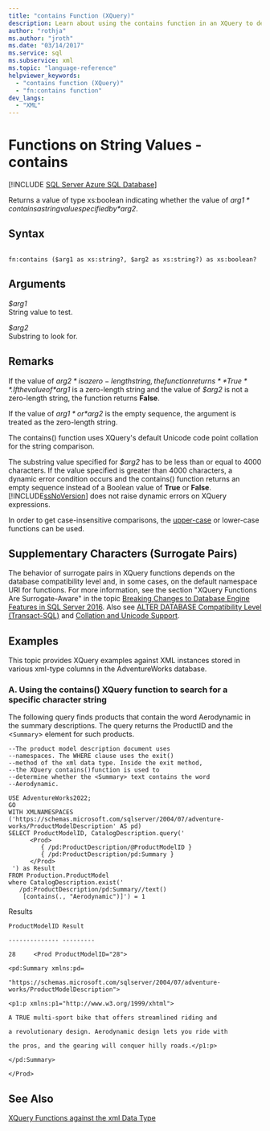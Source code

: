 ```yaml
---
title: "contains Function (XQuery)"
description: Learn about using the contains function in an XQuery to determine whether a specified string value contains the specified substring value.
author: "rothja"
ms.author: "jroth"
ms.date: "03/14/2017"
ms.service: sql
ms.subservice: xml
ms.topic: "language-reference"
helpviewer_keywords:
  - "contains function (XQuery)"
  - "fn:contains function"
dev_langs:
  - "XML"
---
```

# Functions on String Values - contains
[!INCLUDE [SQL Server Azure SQL Database](../includes/applies-to-version/sqlserver.md)]

  Returns a value of type xs:boolean indicating whether the value of *$arg1* contains a string value specified by *$arg2*.  
  
## Syntax  
  
```  
  
fn:contains ($arg1 as xs:string?, $arg2 as xs:string?) as xs:boolean?  
```  
  
## Arguments  
 *$arg1*  
 String value to test.  
  
 *$arg2*  
 Substring to look for.  
  
## Remarks  
 If the value of *$arg2* is a zero-length string, the function returns **True**. If the value of *$arg1* is a zero-length string and the value of *$arg2* is not a zero-length string, the function returns **False**.  
  
 If the value of *$arg1* or *$arg2* is the empty sequence, the argument is treated as the zero-length string.  
  
 The contains() function uses XQuery's default Unicode code point collation for the string comparison.  
  
 The substring value specified for *$arg2* has to be less than or equal to 4000 characters. If the value specified is greater than 4000 characters, a dynamic error condition occurs and the contains() function returns an empty sequence instead of a Boolean value of **True** or **False**. [!INCLUDE[ssNoVersion](../includes/ssnoversion-md.md)] does not raise dynamic errors on XQuery expressions.  
  
 In order to get case-insensitive comparisons, the [upper-case](../xquery/functions-on-string-values-upper-case.md) or lower-case functions can be used.  
  
## Supplementary Characters (Surrogate Pairs)  
 The behavior of surrogate pairs in XQuery functions depends on the database compatibility level and, in some cases, on the default namespace URI for functions. For more information, see the section "XQuery Functions Are Surrogate-Aware" in the topic [Breaking Changes to Database Engine Features in SQL Server 2016](../database-engine/breaking-changes-to-database-engine-features-in-sql-server-2016.md). Also see [ALTER DATABASE Compatibility Level &#40;Transact-SQL&#41;](../t-sql/statements/alter-database-transact-sql-compatibility-level.md) and [Collation and Unicode Support](../relational-databases/collations/collation-and-unicode-support.md).  
  
## Examples  
 This topic provides XQuery examples against XML instances stored in various xml-type columns in the AdventureWorks database.  
  
### A. Using the contains() XQuery function to search for a specific character string  
 The following query finds products that contain the word Aerodynamic in the summary descriptions. The query returns the ProductID and the <`Summary`> element for such products.  
  
```  
--The product model description document uses  
--namespaces. The WHERE clause uses the exit()  
--method of the xml data type. Inside the exit method,  
--the XQuery contains()function is used to  
--determine whether the <Summary> text contains the word  
--Aerodynamic.   
  
USE AdventureWorks2022;
GO  
WITH XMLNAMESPACES ('https://schemas.microsoft.com/sqlserver/2004/07/adventure-works/ProductModelDescription' AS pd)  
SELECT ProductModelID, CatalogDescription.query('  
      <Prod>  
         { /pd:ProductDescription/@ProductModelID }  
         { /pd:ProductDescription/pd:Summary }  
      </Prod>  
 ') as Result  
FROM Production.ProductModel  
where CatalogDescription.exist('  
   /pd:ProductDescription/pd:Summary//text()  
    [contains(., "Aerodynamic")]') = 1  
```  
  
 Results  
  
 `ProductModelID Result`  
  
 `-------------- ---------`  
  
 `28     <Prod ProductModelID="28">`  
  
 `<pd:Summary xmlns:pd=`  
  
 `"https://schemas.microsoft.com/sqlserver/2004/07/adventure-works/ProductModelDescription">`  
  
 `<p1:p xmlns:p1="http://www.w3.org/1999/xhtml">`  
  
 `A TRUE multi-sport bike that offers streamlined riding and`  
  
 `a revolutionary design. Aerodynamic design lets you ride with`  
  
 `the pros, and the gearing will conquer hilly roads.</p1:p>`  
  
 `</pd:Summary>`  
  
 `</Prod>`  
  
## See Also  
 [XQuery Functions against the xml Data Type](../xquery/xquery-functions-against-the-xml-data-type.md)  
  
  
